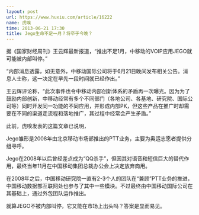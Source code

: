 ```yaml
---
layout: post
url: https://www.huxiu.com/article/16222
name: 虎嗅
time: 2013-06-21 17:30
title: Jego生命不足一月？将卒于今晚？
---
```

据《国家财经周刊》王云辉最新报道，“推出不足1月，中移动的VOIP应用JEGO就可能被内部叫停。”

“内部消息透露，如无意外，中移动国际公司将于6月21日晚间发布相关公告。消息人士称，这一决定在早先一段时间就已经作出。”

王云辉评论称，“此次事件也令中移动内部创新体系的矛盾再一次曝光。因为为了鼓励内部创新，中移动经常有多个不同部门（各地公司、各基地、研究院、国际公司等）同时开发同一功能的不同应用，并形成内部PK，但这些产品在推广时却需要在不同的渠道走流程和落地推广，其过程中经常会产生矛盾。”

此前，虎嗅发表的这篇文章已说明，

Jego雏形是2008年由北京移动市场部推出的PTT业务，主要为奥运志愿者提供分组寻呼。

Jego在2008年以后曾经差点成为“QQ杀手”，但因其对语音和短信巨大的替代作用，最终当年11月在中国移动集团总裁办公会上决定放弃商用。

在2008年之后，中国移动研究院一直有2-3个人的团队在“兼顾”PTT业务的推进，中国移动数据部互联网处也参与了其中一些模块。不过最终由中国移动国际公司在其基础上，通过外包团队运作推出。

就算JEGO不被内部叫停，它又能在市场上出头吗？答案是显而易见。

